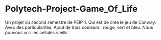 # Polytech-Project-Game_Of_Life
Un projet du second semestre de PEIP 1. Qui est de crée le jeu de Conway.
Avec des particularités. Ajout de trois couleurs : rouge, vert et bleu.
Nous pouvous voir les cellules vieillir.
